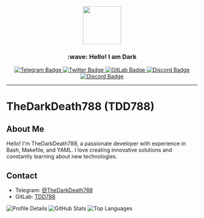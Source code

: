 <div id="header" align="center">
  <img src="https://avatars.githubusercontent.com/u/103203291?v=4&h=300&w=300&fit=cover&mask=circle&maxage=7d?" width="100"/>
  <h3>:wave: Hello! I am Dark</h3>
</div>

<div id="badges" align="center">
  <a href="https://t.me/TheDarkDeath788">
    <img src="https://img.shields.io/badge/Telegram-0088cc?style=for-the-badge&logo=telegram&logoColor=white" alt="Telegram Badge"/>
  </a>
  <a href="https://twitter.com/TheDarkDeath788">
    <img src="https://img.shields.io/badge/Twitter/X-000000?style=for-the-badge&logo=x&logoColor=white" alt="Twitter Badge"/>
  </a>
  <a href="https://gitlab.com/TheDarkDeath788">
    <img src="https://img.shields.io/badge/GitLab-FC6D26?style=for-the-badge&logo=gitlab&logoColor=white" alt="GitLab Badge"/>
  </a>
  <a href="https://discord.com/users/TheDarkDeath788">
    <img src="https://img.shields.io/badge/Discord-5865F2?style=for-the-badge&logo=discord&logoColor=white" alt="Discord Badge"/>
  </a>
  <a href="https://xdaforums.com/m/thedarkdeath788.12239907">
    <img src="https://img.shields.io/badge/XDA-f59714?style=for-the-badge&logo=xdadevelopers&logoColor=white" alt="Discord Badge"/>
  </a>
</div>

---

<!DOCTYPE html>
<html lang="en">
<head>
  <meta charset="UTF-8">
  <meta name="viewport" content="width=device-width, initial-scale=1.0">
</head>
<body>
  <h1>TheDarkDeath788 (TDD788)</h1>

  <h2>About Me</h2>
  <p>Hello! I'm TheDarkDeath788, a passionate developer with experience in Bash, Makefile, and YAML. I love creating innovative solutions and constantly learning about new technologies.</p>

  <h2>Contact</h2>
  <ul>
    <li>Telegram: <a href="https://t.me/TheDarkDeath788">@TheDarkDeath788</a></li>
    <li>GitLab: <a href="https://gitlab.com/TheDarkDeath788">TDD788</a></li>
  </ul>

  <picture>
    <source media="(prefers-color-scheme: dark)" srcset="http://github-profile-summary-cards.vercel.app/api/cards/profile-details?username=TDD788&theme=dark">
    <img src="http://github-profile-summary-cards.vercel.app/api/cards/profile-details?username=TDD788&theme=minimal" alt="Profile Details">
  </picture>
  
  <picture>
    <source media="(prefers-color-scheme: dark)" srcset="http://github-profile-summary-cards.vercel.app/api/cards/stats?username=TDD788&theme=dark">
    <img src="http://github-profile-summary-cards.vercel.app/api/cards/stats?username=TDD788&theme=minimal" alt="GitHub Stats">
  </picture>

  <picture>
    <source media="(prefers-color-scheme: dark)" srcset="http://github-profile-summary-cards.vercel.app/api/cards/repos-per-language?username=TDD788&theme=dark">
    <img src="http://github-profile-summary-cards.vercel.app/api/cards/repos-per-language?username=TDD788&theme=minimal" alt="Top Languages">
  </picture>
</body>
</html>
